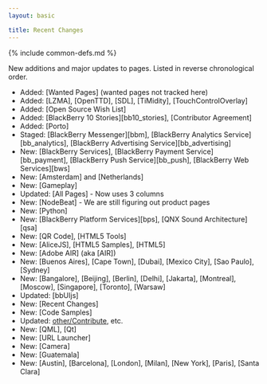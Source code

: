 ```yaml
---
layout: basic

title: Recent Changes
---
```

{% include common-defs.md %}

New additions and major updates to pages.  Listed in reverse chronological order.

* Added: [Wanted Pages] (wanted pages not tracked here)
* Added: [LZMA], [OpenTTD], [SDL], [TiMidity], [TouchControlOverlay]
* Added: [Open Source Wish List]
* Added: [BlackBerry 10 Stories][bb10_stories], [Contributor Agreement]
* Added: [Porto]
* Staged: [BlackBerry Messenger][bbm], [BlackBerry Analytics Service][bb_analytics], [BlackBerry Advertising Service][bb_advertising]
* New: [BlackBerry Services], [BlackBerry Payment Service][bb_payment], [BlackBerry Push Service][bb_push], [BlackBerry Web Services][bws]
* New: [Amsterdam] and [Netherlands]
* New: [Gameplay]
* Updated: [All Pages] - Now uses 3 columns
* New: [NodeBeat] - We are still figuring out product pages
* New: [Python]
* New: [BlackBerry Platform Services][bps], [QNX Sound Architecture][qsa]
* New: [QR Code], [HTML5 Tools]
* New: [AliceJS], [HTML5 Samples], [HTML5]
* New: [Adobe AIR] \(aka [AIR]\)
* New: [Buenos Aires], [Cape Town], [Dubai], [Mexico City], [Sao Paulo], [Sydney]
* New: [Bangalore], [Beijing], [Berlin], [Delhi], [Jakarta], [Montreal], [Moscow], [Singapore], [Toronto], [Warsaw]
* Updated: [bbUIjs]
* New: [Recent Changes]
* New: [Code Samples]
* Updated: [other/Contribute](other/index.html), etc.
* New: [QML], [Qt]
* New: [URL Launcher]
* New: [Camera]
* New: [Guatemala]
* New: [Austin], [Barcelona], [London], [Milan], [New York], [Paris], [Santa Clara]
